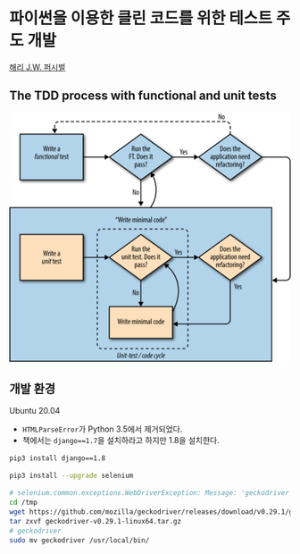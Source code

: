 # 파이썬을 이용한 클린 코드를 위한 테스트 주도 개발

[해리 J.W. 퍼시벌](https://github.com/hjwp/Book-TDD-Web-Dev-Python/blob/master/book.asciidoc)

## The TDD process with functional and unit tests

![the-tdd-process-with-functional-and-unit-tests.png](../image/the-tdd-process-with-functional-and-unit-tests.png)

## 개발 환경

Ubuntu 20.04

- `HTMLParseError`가 Python 3.5에서 제거되었다.
- 책에서는 `django==1.7`을 설치하라고 하지만 1.8을 설치한다.

```bash
pip3 install django==1.8
```

```bash
pip3 install --upgrade selenium
```

```bash
# selenium.common.exceptions.WebDriverException: Message: 'geckodriver' executable needs to be in PATH. 
cd /tmp
wget https://github.com/mozilla/geckodriver/releases/download/v0.29.1/geckodriver-v0.29.1-linux64.tar.gz
tar zxvf geckodriver-v0.29.1-linux64.tar.gz
# geckodriver
sudo mv geckodriver /usr/local/bin/
```
